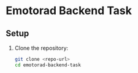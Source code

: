 # Emotorad Backend Task

## Setup

1. Clone the repository:
   ```bash
   git clone <repo-url>
   cd emotorad-backend-task
